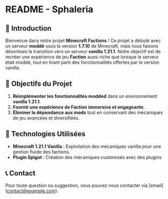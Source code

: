 # README - Sphaleria

## 📖 Introduction

Bienvenue dans notre projet **Minecraft Factions** ! Ce projet a débuté avec un serveur **moddé** sous la version **1.7.10** de Minecraft, mais nous faisons désormais la transition vers un serveur **vanilla 1.21.1**. Notre objectif est de recréer une expérience de jeu **Faction** aussi riche que lorsque le serveur était moddé, tout en tirant parti des fonctionnalités offertes par la version vanilla.

## 🎯 Objectifs du Projet

1. **Réimplémenter les fonctionnalités modded** dans un environnement **vanilla 1.21.1**.
2. **Fournir une expérience de Faction immersive et engageante**.
3. **Éliminer la dépendance aux mods** tout en conservant des mécaniques de jeu avancées et diversifiées.

## 🚀 Technologies Utilisées

- **Minecraft 1.21.1 Vanilla** : Exploitation des mécaniques vanilla pour une gestion fluide des factions.
- **Plugin Spigot** : Création des mécaniques customisés avec des plugins

## 📞 Contact

Pour toute question ou suggestion, vous pouvez nous contacter via [email] (contact@example.com).
